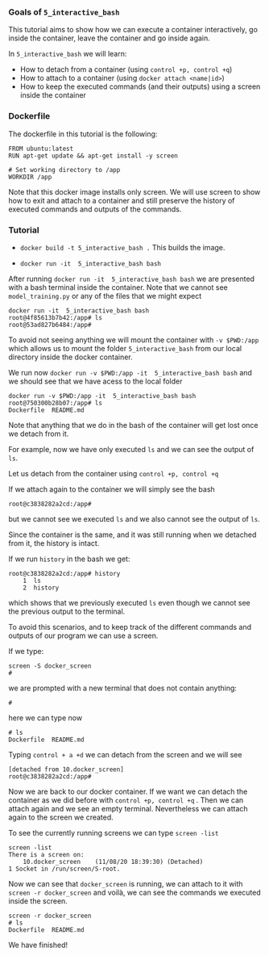 ### Goals of `5_interactive_bash`

This tutorial aims to show how we can execute a container interactively, go inside the container, leave the container and go inside again.

In `5_interactive_bash` we will learn:

- How to detach from a container (using `control +p, control +q`)
- How to attach to a container (using `docker attach <name|id>`)
- How to keep the executed commands (and their outputs) using a screen inside the container



### Dockerfile 

The dockerfile in this tutorial is the following:

```
FROM ubuntu:latest
RUN apt-get update && apt-get install -y screen

# Set working directory to /app 
WORKDIR /app
```

Note that this docker image installs only screen. We will use screen to show how to exit and attach to a container and still preserve the history of executed commands and outputs of the commands.



### Tutorial

- `docker build -t 5_interactive_bash .` This builds the image.

- `docker run -it  5_interactive_bash bash`


After running `docker run -it  5_interactive_bash bash` we are presented with a bash terminal inside the container. Note that we cannot see `model_training.py` or any of the files that we might expect

```
docker run -it  5_interactive_bash bash
root@4f85613b7b42:/app# ls
root@53ad827b6484:/app# 
```

To avoid not seeing anything we will mount the container with `-v $PWD:/app ` which allows us to mount the folder `5_interactive_bash` from our local directory inside the docker container.

We run now `docker run -v $PWD:/app -it  5_interactive_bash bash` and we should see that we have acess to the local folder

```
docker run -v $PWD:/app -it  5_interactive_bash bash
root@750300b28b07:/app# ls
Dockerfile  README.md  
```

Note that anything that we do in the bash of the container will get lost once we detach from it.

For example, now we have only executed `ls` and we can see the output of `ls`.

Let us detach from the container using  `control +p, control +q`

If we attach again to the container we will simply see the bash 

```
root@c3838282a2cd:/app# 
```

but we cannot see we executed `ls` and we also cannot see the output of `ls`.

Since the container is the same, and it was still running when we detached from it, the history is intact.

If we run `history` in the bash we get:

```
root@c3838282a2cd:/app# history
    1  ls
    2  history
```

which shows that we previously executed `ls` even though we cannot see the previous output to the terminal.

To avoid this scenarios, and to keep track of the different commands and outputs of our program we can use a screen.

If we type:

```
screen -S docker_screen
# 
```

we are prompted with a new terminal that does not contain anything:

```
# 
```

here we can type now

```
# ls
Dockerfile  README.md
```

Typing `control + a +d` we can detach from the screen and we will see

```
[detached from 10.docker_screen]
root@c3838282a2cd:/app# 
```

Now we are back to our docker container. If we want we can detach the container as we did before with `control +p, control +q` . Then we can attach again and we see an empty terminal. Nevertheless we can attach again to the screen we created.

To see the currently running screens we can type `screen -list`

```
screen -list
There is a screen on:
	10.docker_screen	(11/08/20 18:39:30)	(Detached)
1 Socket in /run/screen/S-root.
```

Now we can see that `docker_screen` is running, we can attach to it with `screen -r docker_screen` and voilà, we can see the commands we executed inside the screen.

```
screen -r docker_screen
# ls
Dockerfile  README.md
```

We have finished!

